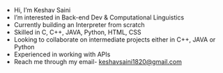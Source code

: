 - Hi, I’m Keshav Saini
- I’m interested in Back-end Dev & Computational Linguistics
- Currently building an Interpreter from scratch
- Skilled in C, C++, JAVA, Python, HTML, CSS
- Looking to collaborate on intermediate projects either in C++, JAVA or Python
- Experienced in working with APIs
- Reach me through my email- keshavsaini1820@gmail.com

<!---
sainikeshav/sainikeshav is a ✨ special ✨ repository because its `README.md` (this file) appears on your GitHub profile.
You can click the Preview link to take a look at your changes.
--->
